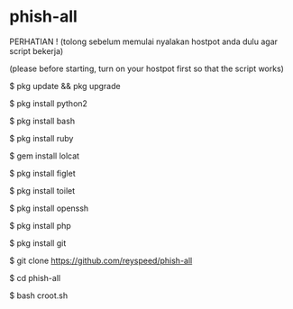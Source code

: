 # phish-all
PERHATIAN !
(tolong sebelum memulai nyalakan hostpot anda dulu agar script bekerja)

(please before starting, turn on your hostpot first so that the script works)




$ pkg update && pkg upgrade

$ pkg install python2

$ pkg install bash

$ pkg install ruby

$ gem install lolcat

$ pkg install figlet

$ pkg install toilet

$ pkg install openssh

$ pkg install php

$ pkg install git

$ git clone https://github.com/reyspeed/phish-all

$ cd phish-all

$ bash croot.sh
